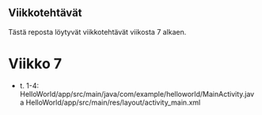 ## Viikkotehtävät
Tästä reposta löytyvät viikkotehtävät viikosta 7 alkaen.

# Viikko 7
* t. 1-4: 
    HelloWorld/app/src/main/java/com/example/helloworld/MainActivity.java
    HelloWorld/app/src/main/res/layout/activity_main.xml